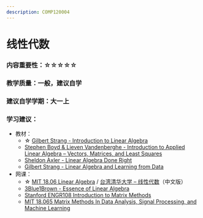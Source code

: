 ```yaml
---
description: COMP120004
---
```


# 线性代数

### 内容重要性：☆☆☆☆☆

### 教学质量：一般，建议自学

### 建议自学学期：大一上

### 学习建议：

* 教材：
  * ☆ [Gilbert Strang - Introduction to Linear Algebra](https://book.douban.com/subject/34820335/)
  * [Stephen Boyd & Lieven Vandenberghe - Introduction to Applied Linear Algebra – Vectors, Matrices, and Least Squares](https://web.stanford.edu/\~boyd/vmls/)
  * [Sheldon Axler - Linear Algebra Done Right](https://book.douban.com/subject/26265880/)
  * [Gilbert Strang - Linear Algebra and Learning from Data](https://book.douban.com/subject/30432978/)
* 网课：
  * ☆ [MIT 18.06 Linear Algebra](https://csdiy.wiki/%E6%95%B0%E5%AD%A6%E5%9F%BA%E7%A1%80/MITLA/) / [台湾清华大学 – 线性代数](https://www.bilibili.com/video/BV1Sy4y117ot/)（中文版）
  * [3Blue1Brown - Essence of Linear Algebra](https://www.youtube.com/playlist?list=PLZHQObOWTQDPD3MizzM2xVFitgF8hE\_ab)
  * [Stanford ENGR108 Introduction to Matrix Methods](https://youtu.be/oR6G1MUMveE?si=4dJVAtmGeKt0Z8i\_)
  * [MIT 18.065 Matrix Methods In Data Analysis, Signal Processing, and Machine Learning](https://www.bilibili.com/video/BV1b4411j7V3)

